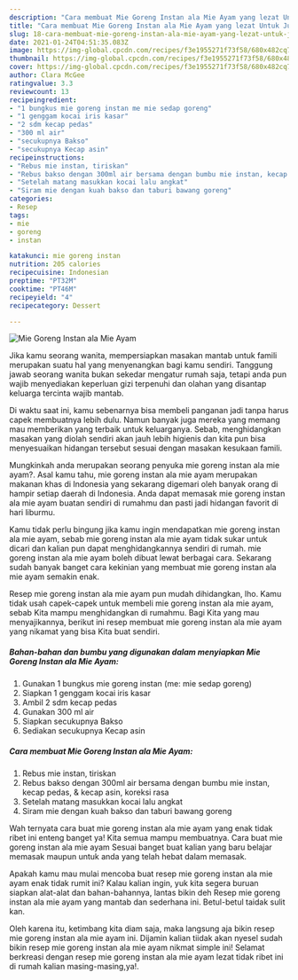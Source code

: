```yaml
---
description: "Cara membuat Mie Goreng Instan ala Mie Ayam yang lezat Untuk Jualan"
title: "Cara membuat Mie Goreng Instan ala Mie Ayam yang lezat Untuk Jualan"
slug: 18-cara-membuat-mie-goreng-instan-ala-mie-ayam-yang-lezat-untuk-jualan
date: 2021-01-24T04:51:35.083Z
image: https://img-global.cpcdn.com/recipes/f3e1955271f73f58/680x482cq70/mie-goreng-instan-ala-mie-ayam-foto-resep-utama.jpg
thumbnail: https://img-global.cpcdn.com/recipes/f3e1955271f73f58/680x482cq70/mie-goreng-instan-ala-mie-ayam-foto-resep-utama.jpg
cover: https://img-global.cpcdn.com/recipes/f3e1955271f73f58/680x482cq70/mie-goreng-instan-ala-mie-ayam-foto-resep-utama.jpg
author: Clara McGee
ratingvalue: 3.3
reviewcount: 13
recipeingredient:
- "1 bungkus mie goreng instan me mie sedap goreng"
- "1 genggam kocai iris kasar"
- "2 sdm kecap pedas"
- "300 ml air"
- "secukupnya Bakso"
- "secukupnya Kecap asin"
recipeinstructions:
- "Rebus mie instan, tiriskan"
- "Rebus bakso dengan 300ml air bersama dengan bumbu mie instan, kecap pedas, &amp; kecap asin, koreksi rasa"
- "Setelah matang masukkan kocai lalu angkat"
- "Siram mie dengan kuah bakso dan taburi bawang goreng"
categories:
- Resep
tags:
- mie
- goreng
- instan

katakunci: mie goreng instan 
nutrition: 205 calories
recipecuisine: Indonesian
preptime: "PT32M"
cooktime: "PT46M"
recipeyield: "4"
recipecategory: Dessert

---
```



![Mie Goreng Instan ala Mie Ayam](https://img-global.cpcdn.com/recipes/f3e1955271f73f58/680x482cq70/mie-goreng-instan-ala-mie-ayam-foto-resep-utama.jpg)

Jika kamu seorang wanita, mempersiapkan masakan mantab untuk famili merupakan suatu hal yang menyenangkan bagi kamu sendiri. Tanggung jawab seorang  wanita bukan sekedar mengatur rumah saja, tetapi anda pun wajib menyediakan keperluan gizi terpenuhi dan olahan yang disantap keluarga tercinta wajib mantab.

Di waktu  saat ini, kamu sebenarnya bisa membeli panganan jadi tanpa harus capek membuatnya lebih dulu. Namun banyak juga mereka yang memang mau memberikan yang terbaik untuk keluarganya. Sebab, menghidangkan masakan yang diolah sendiri akan jauh lebih higienis dan kita pun bisa menyesuaikan hidangan tersebut sesuai dengan masakan kesukaan famili. 



Mungkinkah anda merupakan seorang penyuka mie goreng instan ala mie ayam?. Asal kamu tahu, mie goreng instan ala mie ayam merupakan makanan khas di Indonesia yang sekarang digemari oleh banyak orang di hampir setiap daerah di Indonesia. Anda dapat memasak mie goreng instan ala mie ayam buatan sendiri di rumahmu dan pasti jadi hidangan favorit di hari liburmu.

Kamu tidak perlu bingung jika kamu ingin mendapatkan mie goreng instan ala mie ayam, sebab mie goreng instan ala mie ayam tidak sukar untuk dicari dan kalian pun dapat menghidangkannya sendiri di rumah. mie goreng instan ala mie ayam boleh dibuat lewat berbagai cara. Sekarang sudah banyak banget cara kekinian yang membuat mie goreng instan ala mie ayam semakin enak.

Resep mie goreng instan ala mie ayam pun mudah dihidangkan, lho. Kamu tidak usah capek-capek untuk membeli mie goreng instan ala mie ayam, sebab Kita mampu menghidangkan di rumahmu. Bagi Kita yang mau menyajikannya, berikut ini resep membuat mie goreng instan ala mie ayam yang nikamat yang bisa Kita buat sendiri.

<!--inarticleads1-->

##### Bahan-bahan dan bumbu yang digunakan dalam menyiapkan Mie Goreng Instan ala Mie Ayam:

1. Gunakan 1 bungkus mie goreng instan (me: mie sedap goreng)
1. Siapkan 1 genggam kocai iris kasar
1. Ambil 2 sdm kecap pedas
1. Gunakan 300 ml air
1. Siapkan secukupnya Bakso
1. Sediakan secukupnya Kecap asin




<!--inarticleads2-->

##### Cara membuat Mie Goreng Instan ala Mie Ayam:

1. Rebus mie instan, tiriskan
1. Rebus bakso dengan 300ml air bersama dengan bumbu mie instan, kecap pedas, &amp; kecap asin, koreksi rasa
1. Setelah matang masukkan kocai lalu angkat
1. Siram mie dengan kuah bakso dan taburi bawang goreng




Wah ternyata cara buat mie goreng instan ala mie ayam yang enak tidak ribet ini enteng banget ya! Kita semua mampu membuatnya. Cara buat mie goreng instan ala mie ayam Sesuai banget buat kalian yang baru belajar memasak maupun untuk anda yang telah hebat dalam memasak.

Apakah kamu mau mulai mencoba buat resep mie goreng instan ala mie ayam enak tidak rumit ini? Kalau kalian ingin, yuk kita segera buruan siapkan alat-alat dan bahan-bahannya, lantas bikin deh Resep mie goreng instan ala mie ayam yang mantab dan sederhana ini. Betul-betul taidak sulit kan. 

Oleh karena itu, ketimbang kita diam saja, maka langsung aja bikin resep mie goreng instan ala mie ayam ini. Dijamin kalian tiidak akan nyesel sudah bikin resep mie goreng instan ala mie ayam nikmat simple ini! Selamat berkreasi dengan resep mie goreng instan ala mie ayam lezat tidak ribet ini di rumah kalian masing-masing,ya!.

